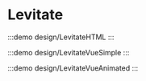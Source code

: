 # Levitate

:::demo design/LevitateHTML
:::

:::demo design/LevitateVueSimple
:::

:::demo design/LevitateVueAnimated
:::